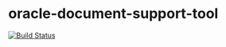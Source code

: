 oracle-document-support-tool
============================

[![Build Status](https://secure.travis-ci.org/yoshikaw/oracle-document-support-tool.png)](http://travis-ci.org/yoshikaw/oracle-document-support-tool/)

